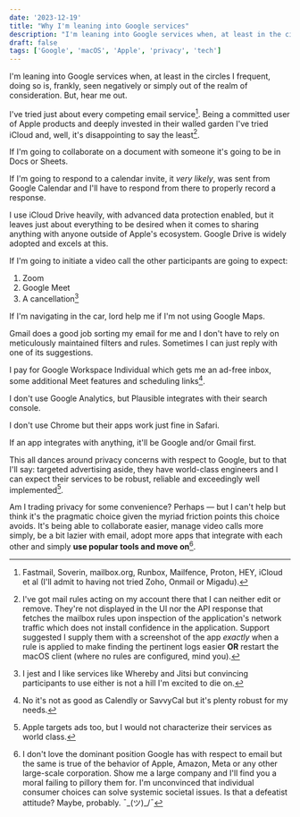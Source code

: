 ```yaml
---
date: '2023-12-19'
title: "Why I'm leaning into Google services"
description: "I'm leaning into Google services when, at least in the circles I frequent, doing so is, frankly, seen negatively or simply out of the realm of consideration. But, hear me out."
draft: false
tags: ['Google', 'macOS', 'Apple', 'privacy', 'tech']
---
```

I'm leaning into Google services when, at least in the circles I frequent, doing so is, frankly, seen negatively or simply out of the realm of consideration. But, hear me out.<!-- excerpt -->

I've tried just about every competing email service[^1]. Being a committed user of Apple products and deeply invested in their walled garden I've tried iCloud and, well, it's disappointing to say the least[^2].

If I'm going to collaborate on a document with someone it's going to be in Docs or Sheets.

If I'm going to respond to a calendar invite, it *very likely*, was sent from Google Calendar and I'll have to respond from there to properly record a response.

I use iCloud Drive heavily, with advanced data protection enabled, but it leaves just about everything to be desired when it comes to sharing anything with anyone outside of Apple's ecosystem. Google Drive is widely adopted and excels at this.

If I'm going to initiate a video call the other participants are going to expect:

1. Zoom
2. Google Meet
3. A cancellation[^3]

If I'm navigating in the car, lord help me if I'm not using Google Maps.

Gmail does a good job sorting my email for me and I don't have to rely on meticulously maintained filters and rules. Sometimes I can just reply with one of its suggestions.

I pay for Google Workspace Individual which gets me an ad-free inbox, some additional Meet features and scheduling links[^4].

I don't use Google Analytics, but Plausible integrates with their search console.

I don't use Chrome but their apps work just fine in Safari.

If an app integrates with anything, it'll be Google and/or Gmail first.

This all dances around privacy concerns with respect to Google, but to that I'll say: targeted advertising aside, they have world-class engineers and I can expect their services to be robust, reliable and exceedingly well implemented[^5].

Am I trading privacy for some convenience? Perhaps — but I can't help but think it's the pragmatic choice given the myriad friction points this choice avoids. It's being able to collaborate easier, manage video calls more simply, be a bit lazier with email, adopt more apps that integrate with each other and simply **use popular tools and move on**[^6].

[^1]: Fastmail, Soverin, mailbox.org, Runbox, Mailfence, Proton, HEY, iCloud et al (I'll admit to having not tried Zoho, Onmail or Migadu).
[^2]: I've got mail rules acting on my account there that I can neither edit or remove. They're not displayed in the UI nor the API response that fetches the mailbox rules upon inspection of the application's network traffic which does not install confidence in the application. Support suggested I supply them with a screenshot of the app *exactly* when a rule is applied to make finding the pertinent logs easier **OR** restart the macOS client (where no rules are configured, mind you).
[^3]: I jest and I like services like Whereby and Jitsi but convincing participants to use either is not a hill I'm excited to die on.
[^4]: No it's not as good as Calendly or SavvyCal but it's plenty robust for my needs.
[^5]: Apple targets ads too, but I would not characterize their services as world class.
[^6]: I don't love the dominant position Google has with respect to email but the same is true of the behavior of Apple, Amazon, Meta or any other large-scale corporation. Show me a large company and I'll find you a moral failing to pillory them for. I'm unconvinced that individual consumer choices can solve systemic societal issues. Is that a defeatist attitude? Maybe, probably. ¯\_(ツ)_/¯
